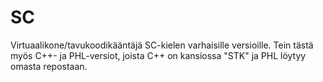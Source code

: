 SC
==

Virtuaalikone/tavukoodikääntäjä SC-kielen varhaisille versioille. Tein tästä myös C++- ja PHL-versiot, joista C++ on kansiossa "STK" ja PHL löytyy omasta repostaan.
